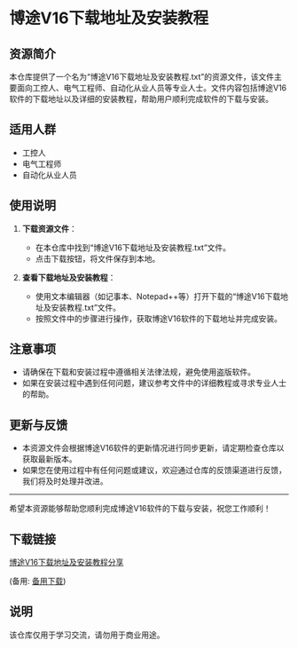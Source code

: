 # 博途V16下载地址及安装教程

## 资源简介

本仓库提供了一个名为“博途V16下载地址及安装教程.txt”的资源文件，该文件主要面向工控人、电气工程师、自动化从业人员等专业人士。文件内容包括博途V16软件的下载地址以及详细的安装教程，帮助用户顺利完成软件的下载与安装。

## 适用人群

- 工控人
- 电气工程师
- 自动化从业人员

## 使用说明

1. **下载资源文件**：
   - 在本仓库中找到“博途V16下载地址及安装教程.txt”文件。
   - 点击下载按钮，将文件保存到本地。

2. **查看下载地址及安装教程**：
   - 使用文本编辑器（如记事本、Notepad++等）打开下载的“博途V16下载地址及安装教程.txt”文件。
   - 按照文件中的步骤进行操作，获取博途V16软件的下载地址并完成安装。

## 注意事项

- 请确保在下载和安装过程中遵循相关法律法规，避免使用盗版软件。
- 如果在安装过程中遇到任何问题，建议参考文件中的详细教程或寻求专业人士的帮助。

## 更新与反馈

- 本资源文件会根据博途V16软件的更新情况进行同步更新，请定期检查仓库以获取最新版本。
- 如果您在使用过程中有任何问题或建议，欢迎通过仓库的反馈渠道进行反馈，我们将及时处理并改进。

---

希望本资源能够帮助您顺利完成博途V16软件的下载与安装，祝您工作顺利！

## 下载链接
[博途V16下载地址及安装教程分享](https://pan.quark.cn/s/bb052048cf80) 

(备用: [备用下载](https://pan.baidu.com/s/1fOdgu6WSoCZzYHWB60-U2A?pwd=1234))

## 说明

该仓库仅用于学习交流，请勿用于商业用途。
